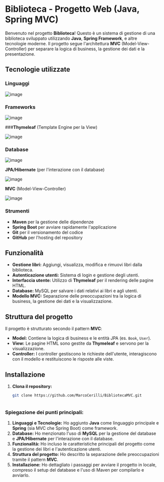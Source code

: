 # Biblioteca - Progetto Web (Java, Spring MVC)

Benvenuto nel progetto **Biblioteca**! Questo è un sistema di gestione di una biblioteca sviluppato utilizzando **Java**, **Spring Framework**, e altre tecnologie moderne. Il progetto segue l'architettura **MVC** (Model-View-Controller) per separare la logica di business, la gestione dei dati e la presentazione.

## Tecnologie utilizzate

### Linguaggi
![image](https://github.com/user-attachments/assets/4831a740-9aef-4411-b81e-5c2ea912f9aa)

### Frameworks

  ![image](https://github.com/user-attachments/assets/f97fd1b7-fead-46fa-a197-0d2bc4b44e5a)  
  
###**Thymeleaf** (Template Engine per la View)

  ![image](https://github.com/user-attachments/assets/4cd62c05-e3b4-4b14-8d1b-5801275ce21f)

### Database   
![image](https://github.com/user-attachments/assets/3a364ed5-7a05-4a2e-b3e0-b844dcbcdf37)

 **JPA/Hibernate** (per l'interazione con il database)

   ![image](https://github.com/user-attachments/assets/081980b0-9c6e-4024-a88c-c97d3af7bdcc)

 **MVC**  (Model-View-Controller) 

 ![image](https://github.com/user-attachments/assets/bc410e0b-88b8-49ad-a7e8-c38396138ab1)

### Strumenti
- **Maven** per la gestione delle dipendenze
- **Spring Boot** per avviare rapidamente l'applicazione
- **Git** per il versionamento del codice
- **GitHub** per l'hosting del repository

## Funzionalità

- **Gestione libri:** Aggiungi, visualizza, modifica e rimuovi libri dalla biblioteca.
- **Autenticazione utenti:** Sistema di login e gestione degli utenti.
- **Interfaccia utente:** Utilizzo di **Thymeleaf** per il rendering delle pagine HTML.
- **Database:** MySQL per salvare i dati relativi ai libri e agli utenti.
- **Modello MVC:** Separazione delle preoccupazioni tra la logica di business, la gestione dei dati e la visualizzazione.

## Struttura del progetto

Il progetto è strutturato secondo il pattern **MVC**:
- **Model:** Contiene la logica di business e le entità JPA (es. `Book`, `User`).
- **View:** Le pagine HTML sono gestite da **Thymeleaf** e servono per la visualizzazione.
- **Controller:** I controller gestiscono le richieste dell'utente, interagiscono con il modello e restituiscono le risposte alle viste.

## Installazione

1. **Clona il repository:**
   ```bash
   git clone https://github.com/MarcoCerilli/BibliotecaMVC.git



### Spiegazione dei punti principali:
1. **Linguaggi e Tecnologie:** Ho aggiunto **Java** come linguaggio principale e **Spring** (sia MVC che Spring Boot) come framework.
2. **Database:** Ho menzionato l'uso di **MySQL** per la gestione del database e **JPA/Hibernate** per l'interazione con il database.
3. **Funzionalità:** Ho incluso le caratteristiche principali del progetto come la gestione dei libri e l'autenticazione utenti.
4. **Struttura del progetto:** Ho descritto la separazione delle preoccupazioni tramite il pattern **MVC**.
5. **Installazione:** Ho dettagliato i passaggi per avviare il progetto in locale, compreso il setup del database e l'uso di Maven per compilarlo e avviarlo.



